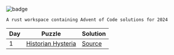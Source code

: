 ![badge](https://img.shields.io/badge/aoc-2024-f75208?logo=rust)
```
A rust workspace containing Advent of Code solutions for 2024
```
| Day | Puzzle | Solution |
| --- | ------ | -------- |
| 1 | [Historian Hysteria](https://adventofcode.com/2024/day/1) | [Source](day-01/src/bin/) |

